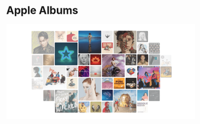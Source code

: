 # Apple Albums

![Иллюстрация к проекту](https://github.com/antonsmolko/apple-albums-js/raw/master/img/example.png)

